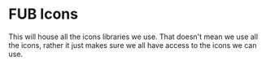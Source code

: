# FUB Icons

This will house all the icons libraries we use. That doesn't mean we use all the icons, rather it just makes sure we all have access to the icons we can use.
